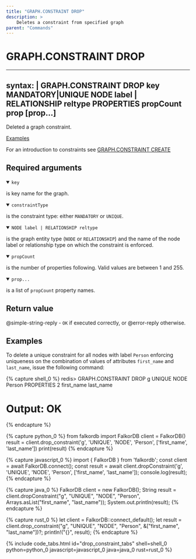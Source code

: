 ```yaml
---
title: "GRAPH.CONSTRAINT DROP"
description: >
    Deletes a constraint from specified graph
parent: "Commands"
---
```


# GRAPH.CONSTRAINT DROP

---
syntax: |
  GRAPH.CONSTRAINT DROP key 
    MANDATORY|UNIQUE
    NODE label | RELATIONSHIP reltype
    PROPERTIES propCount prop [prop...]  
---

Deleted a graph constraint.

[Examples](#examples)

For an introduction to constraints see [GRAPH.CONSTRAINT CREATE](/commands/graph.constraint-create)

## Required arguments

<details open><summary><code>key</code></summary>

is key name for the graph.
</details>

<details open><summary><code>constraintType</code></summary>

is the constraint type: either `MANDATORY` or `UNIQUE`.

</details>

<details open><summary><code>NODE label | RELATIONSHIP reltype</code></summary>
  
is the graph entity type (`NODE` or `RELATIONSHIP`) and the name of the node label or relationship type on which the constraint is enforced.

</details>

<details open><summary><code>propCount</code></summary>

is the number of properties following. Valid values are between 1 and 255.

</details>

<details open><summary><code>prop...</code></summary>

is a list of `propCount` property names.

</details>

## Return value

@simple-string-reply - `OK` if executed correctly, or @error-reply otherwise.

## Examples

To delete a unique constraint for all nodes with label `Person` enforcing uniqueness on the combination of values of attributes `first_name` and `last_name`, issue the following command:

{% capture shell_0 %}
redis> GRAPH.CONSTRAINT DROP g UNIQUE NODE Person PROPERTIES 2 first_name last_name
# Output: OK
{% endcapture %}

{% capture python_0 %}
from falkordb import FalkorDB
client = FalkorDB()
result = client.drop_constraint('g', 'UNIQUE', 'NODE', 'Person', ['first_name', 'last_name'])
print(result)
{% endcapture %}

{% capture javascript_0 %}
import { FalkorDB } from 'falkordb';
const client = await FalkorDB.connect();
const result = await client.dropConstraint('g', 'UNIQUE', 'NODE', 'Person', ['first_name', 'last_name']);
console.log(result);
{% endcapture %}

{% capture java_0 %}
FalkorDB client = new FalkorDB();
String result = client.dropConstraint("g", "UNIQUE", "NODE", "Person", Arrays.asList("first_name", "last_name"));
System.out.println(result);
{% endcapture %}

{% capture rust_0 %}
let client = FalkorDB::connect_default();
let result = client.drop_constraint("g", "UNIQUE", "NODE", "Person", &["first_name", "last_name"])?;
println!("{}", result);
{% endcapture %}

{% include code_tabs.html id="drop_constraint_tabs" shell=shell_0 python=python_0 javascript=javascript_0 java=java_0 rust=rust_0 %}
